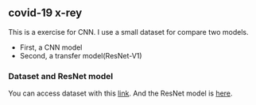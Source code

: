 ## covid-19 x-rey

This is a exercise for CNN. 
I use a small dataset for compare two models.
- First, a CNN model 
- Second, a transfer model(ResNet-V1)
### Dataset and ResNet model
You can access dataset with this [link](https://www.kaggle.com/khoongweihao/covid19-xray-dataset-train-test-sets). And the ResNet model is [here](https://tfhub.dev/google/imagenet/resnet_v1_101/classification/5).

